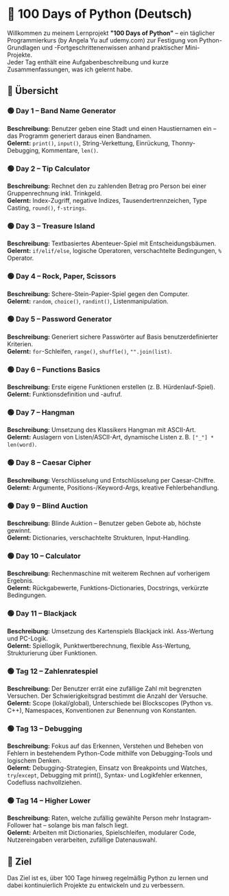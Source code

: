 # 📘 100 Days of Python (Deutsch)

Willkommen zu meinem Lernprojekt **"100 Days of Python"** – ein täglicher Programmierkurs (by Angela Yu auf udemy.com) zur Festigung von Python-Grundlagen und -Fortgeschrittenenwissen anhand praktischer Mini-Projekte.  
Jeder Tag enthält eine Aufgabenbeschreibung und kurze Zusammenfassungen, was ich gelernt habe.

## 📅 Übersicht

### 🟢 Day 1 – Band Name Generator  
**Beschreibung:** Benutzer geben eine Stadt und einen Haustiernamen ein – das Programm generiert daraus einen Bandnamen.  
**Gelernt:** `print()`, `input()`, String-Verkettung, Einrückung, Thonny-Debugging, Kommentare, `len()`.

### 🟢 Day 2 – Tip Calculator  
**Beschreibung:** Rechnet den zu zahlenden Betrag pro Person bei einer Gruppenrechnung inkl. Trinkgeld.  
**Gelernt:** Index-Zugriff, negative Indizes, Tausendertrennzeichen, Type Casting, `round()`, `f-strings`.

### 🟢 Day 3 – Treasure Island  
**Beschreibung:** Textbasiertes Abenteuer-Spiel mit Entscheidungsbäumen.  
**Gelernt:** `if/elif/else`, logische Operatoren, verschachtelte Bedingungen, `%` Operator.

### 🟢 Day 4 – Rock, Paper, Scissors  
**Beschreibung:** Schere-Stein-Papier-Spiel gegen den Computer.  
**Gelernt:** `random`, `choice()`, `randint()`, Listenmanipulation.

### 🟢 Day 5 – Password Generator  
**Beschreibung:** Generiert sichere Passwörter auf Basis benutzerdefinierter Kriterien.  
**Gelernt:** `for`-Schleifen, `range()`, `shuffle()`, `"".join(list)`.

### 🟢 Day 6 – Functions Basics  
**Beschreibung:** Erste eigene Funktionen erstellen (z. B. Hürdenlauf-Spiel).  
**Gelernt:** Funktionsdefinition und -aufruf.

### 🟢 Day 7 – Hangman  
**Beschreibung:** Umsetzung des Klassikers Hangman mit ASCII-Art.  
**Gelernt:** Auslagern von Listen/ASCII-Art, dynamische Listen z. B. `["_"] * len(word)`.

### 🟢 Day 8 – Caesar Cipher  
**Beschreibung:** Verschlüsselung und Entschlüsselung per Caesar-Chiffre.  
**Gelernt:** Argumente, Positions-/Keyword-Args, kreative Fehlerbehandlung.

### 🟢 Day 9 – Blind Auction  
**Beschreibung:** Blinde Auktion – Benutzer geben Gebote ab, höchste gewinnt.  
**Gelernt:** Dictionaries, verschachtelte Strukturen, Input-Handling.

### 🟢 Day 10 – Calculator  
**Beschreibung:** Rechenmaschine mit weiterem Rechnen auf vorherigem Ergebnis.  
**Gelernt:** Rückgabewerte, Funktions-Dictionaries, Docstrings, verkürzte Bedingungen.

### 🟢 Day 11 – Blackjack  
**Beschreibung:** Umsetzung des Kartenspiels Blackjack inkl. Ass-Wertung und PC-Logik.  
**Gelernt:** Spiellogik, Punktwertberechnung, flexible Ass-Wertung, Strukturierung über Funktionen.

### 🟢 Tag 12 – Zahlenratespiel
**Beschreibung:** Der Benutzer errät eine zufällige Zahl mit begrenzten Versuchen. Der Schwierigkeitsgrad bestimmt die Anzahl der Versuche.
**Gelernt:** Scope (lokal/global), Unterschiede bei Blockscopes (Python vs. C++), Namespaces, Konventionen zur Benennung von Konstanten.

### 🟢 Tag 13 – Debugging  
**Beschreibung:** Fokus auf das Erkennen, Verstehen und Beheben von Fehlern in bestehendem Python-Code mithilfe von Debugging-Tools und logischem Denken.  
**Gelernt:** Debugging-Strategien, Einsatz von Breakpoints und Watches, `try`/`except`, Debugging mit print(), Syntax- und Logikfehler erkennen, Codefluss nachvollziehen.

### 🟢 Tag 14 – Higher Lower  
**Beschreibung:** Raten, welche zufällig gewählte Person mehr Instagram-Follower hat – solange bis man falsch liegt.  
**Gelernt:** Arbeiten mit Dictionaries, Spielschleifen, modularer Code, Nutzereingaben verarbeiten, zufällige Datenauswahl.

## 🚀 Ziel

Das Ziel ist es, über 100 Tage hinweg regelmäßig Python zu lernen und dabei kontinuierlich Projekte zu entwickeln und zu verbessern.
